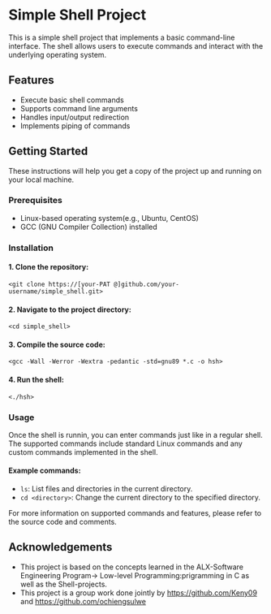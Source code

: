 # Simple Shell Project

This is a simple shell project that implements a basic command-line interface. The shell allows users to execute commands and interact with the underlying operating system.

## Features

* Execute basic shell commands
* Supports command line arguments
* Handles input/output redirection
* Implements piping of commands

## Getting Started

These instructions will help you get a copy of the project up and running on your local machine.

###  Prerequisites
* Linux-based operating system(e.g., Ubuntu, CentOS)
* GCC (GNU Compiler Collection) installed

### Installation

#### 1. Clone the repository:

	<git clone https://[your-PAT @]github.com/your-username/simple_shell.git>

#### 2. Navigate to the project directory:

	<cd simple_shell>

#### 3. Compile the source code:

	<gcc -Wall -Werror -Wextra -pedantic -std=gnu89 *.c -o hsh>

#### 4. Run the shell:

	<./hsh>

### Usage

Once the shell is runnin, you can enter commands just like in a regular shell. The supported commands include standard Linux commands and any custom commands implemented in the shell.

#### Example commands:

* `ls`: List files and directories in the current directory.
* `cd <directory>`: Change the current directory to the specified directory.

For more information on supported commands and features, please refer to the source code and comments.

## Acknowledgements

* This project is based on the concepts learned in the ALX-Software Engineering Program-> Low-level Programming:prigramming in C as well as the Shell-projects.
* This project is a group work done jointly by https://github.com/Keny09 and https://github.com/ochiengsulwe

